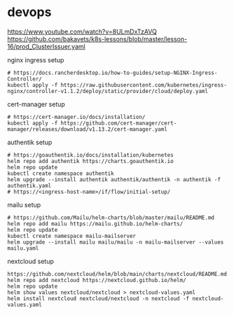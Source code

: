 # devops

https://www.youtube.com/watch?v=8ULmDxTzAVQ
https://github.com/bakavets/k8s-lessons/blob/master/lesson-16/prod_ClusterIssuer.yaml

nginx ingress setup
```
# https://docs.rancherdesktop.io/how-to-guides/setup-NGINX-Ingress-Controller/
kubectl apply -f https://raw.githubusercontent.com/kubernetes/ingress-nginx/controller-v1.1.2/deploy/static/provider/cloud/deploy.yaml
```

cert-manager setup
```
# https://cert-manager.io/docs/installation/
kubectl apply -f https://github.com/cert-manager/cert-manager/releases/download/v1.13.2/cert-manager.yaml
```

authentik setup
```
# https://goauthentik.io/docs/installation/kubernetes
helm repo add authentik https://charts.goauthentik.io
helm repo update
kubectl create namespace authentik
helm upgrade --install authentik authentik/authentik -n authentik -f authentik.yaml
# https://<ingress-host-name>/if/flow/initial-setup/
```

mailu setup
```
# https://github.com/Mailu/helm-charts/blob/master/mailu/README.md
helm repo add mailu https://mailu.github.io/helm-charts/
helm repo update
kubectl create namespace mailu-mailserver
helm upgrade --install mailu mailu/mailu -n mailu-mailserver --values mailu.yaml
```

nextcloud setup
```
https://github.com/nextcloud/helm/blob/main/charts/nextcloud/README.md
helm repo add nextcloud https://nextcloud.github.io/helm/
helm repo update
helm show values nextcloud/nextcloud > nextcloud-values.yaml
helm install nextcloud nextcloud/nextcloud -n nextcloud -f nextcloud-values.yaml
```

